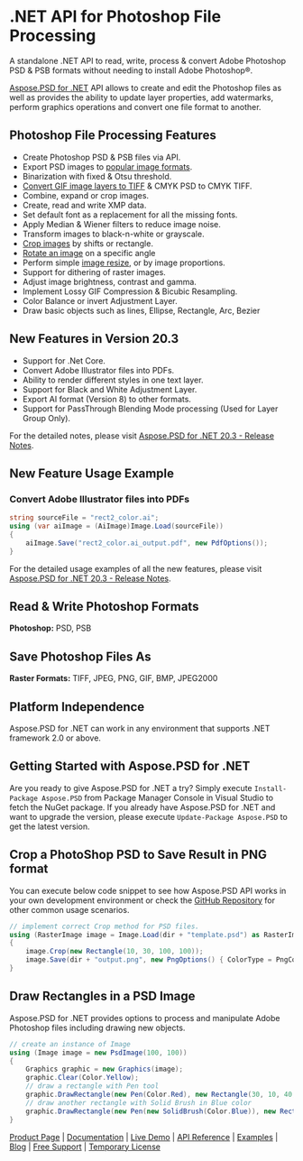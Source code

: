 # .NET API for Photoshop File Processing

A standalone .NET API to read, write, process & convert Adobe Photoshop PSD & PSB formats without needing to install Adobe Photoshop®.

[Aspose.PSD for .NET](https://products.aspose.com/psd/net) API allows to create and edit the Photoshop files as well as provides the ability to update layer properties, add watermarks, perform graphics operations and convert one file format to another.

## Photoshop File Processing Features

- Create Photoshop PSD & PSB files via API.
- Export PSD images to [popular image formats](https://docs.aspose.com/display/psdnet/Supported+File+Formats).
- Binarization with fixed & Otsu threshold.
- [Convert GIF image layers to TIFF](https://docs.aspose.com/display/psdnet/Converting+Images#ConvertingImages-ConvertGIFImageLayersToTIFFImage) & CMYK PSD to CMYK TIFF.
- Combine, expand or crop images.
- Create, read and write XMP data.
- Set default font as a replacement for all the missing fonts.
- Apply Median & Wiener filters to reduce image noise.
- Transform images to black-n-white or grayscale.
- [Crop images](https://docs.aspose.com/display/psdnet/Crop%2C+Rotate+and+Resize+Images#Crop,RotateandResizeImages-CroppingImages) by shifts or rectangle.
- [Rotate an image](https://docs.aspose.com/display/psdnet/Crop%2C+Rotate+and+Resize+Images#Crop,RotateandResizeImages-RotateandFlipanImage) on a specific angle
- Perform simple [image resize](https://docs.aspose.com/display/psdnet/Crop%2C+Rotate+and+Resize+Images#Crop,RotateandResizeImages-ResizingImages), or by image proportions.
- Support for dithering of raster images.
- Adjust image brightness, contrast and gamma.
- Implement Lossy GIF Compression & Bicubic Resampling.
- Color Balance or invert Adjustment Layer.
- Draw basic objects such as lines, Ellipse, Rectangle, Arc, Bezier

## New Features in Version 20.3

- Support for .Net Core.
- Convert Adobe Illustrator files into PDFs.
- Ability to render different styles in one text layer.
- Support for Black and White Adjustment Layer.
- Export AI format (Version 8) to other formats.
- Support for PassThrough Blending Mode processing (Used for Layer Group Only).

For the detailed notes, please visit [Aspose.PSD for .NET 20.3 - Release Notes](https://docs.aspose.com/display/psdnet/Aspose.PSD+for+.NET+20.3+-+Release+Notes).

## New Feature Usage Example

### Convert Adobe Illustrator files into PDFs

```csharp
string sourceFile = "rect2_color.ai";
using (var aiImage = (AiImage)Image.Load(sourceFile))
{
    aiImage.Save("rect2_color.ai_output.pdf", new PdfOptions());
}
```

For the detailed usage examples of all the new features, please visit [Aspose.PSD for .NET 20.3 - Release Notes](https://docs.aspose.com/display/psdnet/Aspose.PSD+for+.NET+20.3+-+Release+Notes).

## Read & Write Photoshop Formats

**Photoshop:** PSD, PSB

## Save Photoshop Files As

**Raster Formats:** TIFF, JPEG, PNG, GIF, BMP, JPEG2000

## Platform Independence

Aspose.PSD for .NET can work in any environment that supports .NET framework 2.0 or above.

## Getting Started with Aspose.PSD for .NET

Are you ready to give Aspose.PSD for .NET a try? Simply execute `Install-Package Aspose.PSD` from Package Manager Console in Visual Studio to fetch the NuGet package. If you already have Aspose.PSD for .NET and want to upgrade the version, please execute `Update-Package Aspose.PSD` to get the latest version.

## Crop a PhotoShop PSD to Save Result in PNG format

You can execute below code snippet to see how Aspose.PSD API works in your own development environment or check the [GitHub Repository](https://github.com/aspose-psd/Aspose.PSD-for-.NET) for other common usage scenarios. 

```csharp
// implement correct Crop method for PSD files.
using (RasterImage image = Image.Load(dir + "template.psd") as RasterImage)
{
    image.Crop(new Rectangle(10, 30, 100, 100));
    image.Save(dir + "output.png", new PngOptions() { ColorType = PngColorType.TruecolorWithAlpha });
}
```

## Draw Rectangles in a PSD Image

Aspose.PSD for .NET provides options to process and manipulate Adobe Photoshop files including drawing new objects.

```csharp
// create an instance of Image
using (Image image = new PsdImage(100, 100))
{
    Graphics graphic = new Graphics(image);
    graphic.Clear(Color.Yellow);
    // draw a rectangle with Pen tool
    graphic.DrawRectangle(new Pen(Color.Red), new Rectangle(30, 10, 40, 80));
    // draw another rectangle with Solid Brush in Blue color
    graphic.DrawRectangle(new Pen(new SolidBrush(Color.Blue)), new Rectangle(10, 30, 80, 40));
}
```

[Product Page](https://products.aspose.com/psd/net) | [Documentation](https://docs.aspose.com/display/psdnet/Home) | [Live Demo](https://products.aspose.app/psd/family) | [API Reference](https://apireference.aspose.com/net/psd) | [Examples](https://github.com/aspose-psd/Aspose.PSD-for-.NET) | [Blog](https://blog.aspose.com/category/psd/) | [Free Support](https://forum.aspose.com/c/psd) |  [Temporary License](https://purchase.aspose.com/temporary-license)
